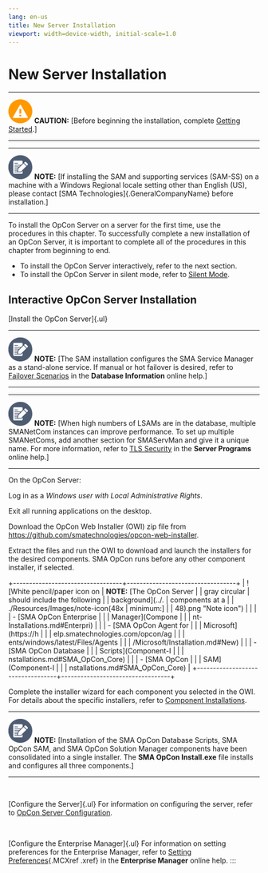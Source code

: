 ```yaml
---
lang: en-us
title: New Server Installation
viewport: width=device-width, initial-scale=1.0
---
```


#  New Server Installation

  ---------------------------------------------------------------------------------------------------------------------------------- ---------------------------------------------------------------------------------------------------------------------------------
  ![White triangle icon on yellow circlular background](../../Resources/Images/caution-icon(48x48).png "Caution icon")   **CAUTION:** [Before beginning the installation, complete [Getting Started](Getting-Started.md).]
  ---------------------------------------------------------------------------------------------------------------------------------- ---------------------------------------------------------------------------------------------------------------------------------

  ----------------------------------------------------------------------------------------------------------------------------- -----------------------------------------------------------------------------------------------------------------------------------------------------------------------------------------------------------------------------------------
  ![White pencil/paper icon on gray circular background](../../Resources/Images/note-icon(48x48).png "Note icon")   **NOTE:** [If installing the SAM and supporting services (SAM-SS) on a machine with a Windows Regional locale setting other than English (US), please contact [SMA Technologies]{.GeneralCompanyName} before installation.]
  ----------------------------------------------------------------------------------------------------------------------------- -----------------------------------------------------------------------------------------------------------------------------------------------------------------------------------------------------------------------------------------

To install the OpCon Server on a server for the first time, use the
procedures in this chapter. To successfully complete a new installation
of an OpCon Server, it is important to complete all of the procedures in
this chapter from beginning to end.

-   To install the OpCon Server interactively, refer to the next
    section.
-   To install the OpCon Server in silent mode, refer to [Silent     Mode](Component-Installations.md#Silent).

## Interactive OpCon Server Installation

[Install the OpCon Server]{.ul} 
  ----------------------------------------------------------------------------------------------------------------------------- -----------------------------------------------------------------------------------------------------------------------------------------------------------------------------------------------------------------------------------------------------------------------------------------------
  ![White pencil/paper icon on gray circular background](../../Resources/Images/note-icon(48x48).png "Note icon")   **NOTE:** [The SAM installation configures the SMA Service Manager as a stand-alone service. If manual or hot failover is desired, refer to [Failover Scenarios](../Database-Information/Failover-Scenarios.md) in the **Database Information** online help.]
  ----------------------------------------------------------------------------------------------------------------------------- -----------------------------------------------------------------------------------------------------------------------------------------------------------------------------------------------------------------------------------------------------------------------------------------------

  ----------------------------------------------------------------------------------------------------------------------------- -------------------------------------------------------------------------------------------------------------------------------------------------------------------------------------------------------------------------------------------------------------------------------------------------------------------------------------------------------------------------------------------------------
  ![White pencil/paper icon on gray circular background](../../Resources/Images/note-icon(48x48).png "Note icon")   **NOTE:** [When high numbers of LSAMs are in the database, multiple SMANetCom instances can improve performance. To set up multiple SMANetComs, add another section for SMAServMan and give it a unique name. For more information, refer to [TLS Security](../Server-Programs/SMA-Network-Communications-Module.md#TLS) in the **Server Programs** online help.]
  ----------------------------------------------------------------------------------------------------------------------------- -------------------------------------------------------------------------------------------------------------------------------------------------------------------------------------------------------------------------------------------------------------------------------------------------------------------------------------------------------------------------------------------------------

On the OpCon Server:

Log in as a *Windows user with Local Administrative Rights*.

Exit all running applications on the desktop.

Download the OpCon Web Installer (OWI) zip file from
<https://github.com/smatechnologies/opcon-web-installer>.

Extract the files and run the OWI to download and launch the installers
for the desired components. SMA OpCon runs before any other component
installer, if selected.

+----------------------------------+----------------------------------+
| ![White pencil/paper icon on     | **NOTE:** [The OpCon Server      | | gray circular                    | should include the following     |
| background](../.                 | components at a                  |
| ./Resources/Images/note-icon(48x | minimum:]            |
| 48).png "Note icon") |                                  |
|                                  | -   [SMA OpCon Enterprise        | |                                  |     Manager](Compone             |
|                                  | nt-Installations.md#Enterpri) |
|                                  | -   [SMA OpCon Agent for         | |                                  |     Microsoft](https://h         |
|                                  | elp.smatechnologies.com/opcon/ag |
|                                  | ents/windows/latest/Files/Agents |
|                                  | /Microsoft/Installation.md#New) |
|                                  | -   [SMA OpCon Database          | |                                  |     Scripts](Component-I       |
|                                  | nstallations.md#SMA_OpCon_Core) |
|                                  | -   [SMA OpCon                   | |                                  |     SAM](Component-I           |
|                                  | nstallations.md#SMA_OpCon_Core) |
+----------------------------------+----------------------------------+

Complete the installer wizard for each component you selected in the
OWI. For details about the specific installers, refer to [Component Installations](Component-Installations.md).

  ----------------------------------------------------------------------------------------------------------------------------- -------------------------------------------------------------------------------------------------------------------------------------------------------------------------------------------------------------------------------------------------------------------
  ![White pencil/paper icon on gray circular background](../../Resources/Images/note-icon(48x48).png "Note icon")   **NOTE:** [Installation of the SMA OpCon Database Scripts, SMA OpCon SAM, and SMA OpCon Solution Manager components have been consolidated into a single installer. The **SMA OpCon Install.exe** file installs and configures all three components.]
  ----------------------------------------------------------------------------------------------------------------------------- -------------------------------------------------------------------------------------------------------------------------------------------------------------------------------------------------------------------------------------------------------------------

 

[Configure the Server]{.ul} 
For information on configuring the server, refer to [OpCon Server Configuration](OpCon-Server-Configuration.md).

 

[Configure the Enterprise Manager]{.ul} 
For information on setting preferences for the Enterprise Manager, refer
to [Setting Preferences](../UI/Enterprise-Manager/Setting-Preferences.md){.MCXref
.xref} in the **Enterprise Manager** online help.
:::

 

